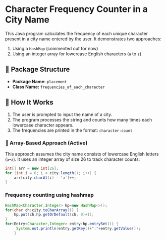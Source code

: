 # Character Frequency Counter in a City Name

This Java program calculates the frequency of each unique character present in a city name entered by the user. It demonstrates two approaches:
1. Using a `HashMap` (commented out for now)
2. Using an integer array for lowercase English characters (`a` to `z`)

## 📁 Package Structure

- **Package Name:** `placement`
- **Class Name:** `frequencies_of_each_character`

## 🚀 How It Works

1. The user is prompted to input the name of a city.
2. The program processes the string and counts how many times each lowercase character appears.
3. The frequencies are printed in the format: `character:count`

### 🔢 Array-Based Approach (Active)

This approach assumes the city name consists of lowercase English letters (`a`–`z`). It uses an integer array of size 26 to track character counts:

```java
int[] arr = new int[26];
for (int i = 0; i < city.length(); i++) {
    arr[city.charAt(i) - 'a']++;
}
```

### Frequency counting using hashmap
```java
HashMap<Character,Integer> hp=new HashMap<>();
for(char ch:city.toCharArray()) {
    hp.put(ch,hp.getOrDefault(ch, 0)+1);
}
for(Entry<Character,Integer> entry:hp.entrySet()) {
     System.out.println(entry.getKey()+":"+entry.getValue());
	}
```
